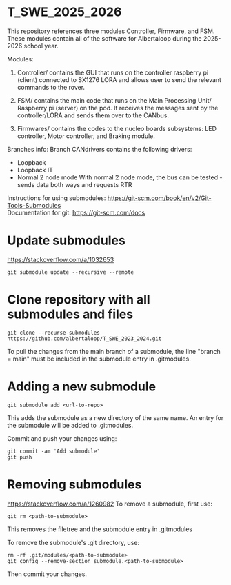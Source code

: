 # T_SWE_2025_2026

This repository references three modules Controller, Firmware, and FSM. These modules contain all of the software for Albertaloop during the 2025-2026 school year. 

Modules:
1. Controller/ contains the GUI that runs on the controller raspberry pi (client) connected to SX1276 LORA and allows user to send the relevant commands to the rover.

2. FSM/ contains the main code that runs on the Main Processing Unit/ Raspberry pi (server) on the pod. It receives the messages sent by the controller/LORA and sends them over to the CANbus.

3. Firmwares/ contains the codes to the nucleo boards subsystems: LED controller, Motor controller, and Braking module.  

Branches info:
Branch CANdrivers contains the following drivers:
- Loopback
- Loopback IT
- Normal 2 node mode
With normal 2 node mode, the bus can be tested - sends data both ways and requests RTR

Instructions for using submodules: https://git-scm.com/book/en/v2/Git-Tools-Submodules </br>
Documentation for git: https://git-scm.com/docs


# Update submodules
https://stackoverflow.com/a/1032653

```
git submodule update --recursive --remote 
```


# Clone repository with all submodules and files

```
git clone --recurse-submodules https://github.com/albertaloop/T_SWE_2023_2024.git
```

To pull the changes from the main branch of a submodule, the line "branch = main" must be included in the submodule entry in .gitmodules.


# Adding a new submodule

```
git submodule add <url-to-repo>
```

This adds the submodule as a new directory of the same name. An entry for the submodule will be added to .gitmodules.

Commit and push your changes using:

```
git commit -am 'Add submodule'
git push
```


# Removing submodules
https://stackoverflow.com/a/1260982
To remove a submodule, first use:

```
git rm <path-to-submodule>
```

This removes the filetree and the submodule entry in .gitmodules

To remove the submodule's .git directory, use:

```
rm -rf .git/modules/<path-to-submodule>
git config --remove-section submodule.<path-to-submodule>
```

Then commit your changes.
